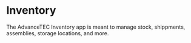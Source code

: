 # Inventory

The AdvanceTEC Inventory app is meant to manage stock, shippments, assemblies, storage locations, and more.
